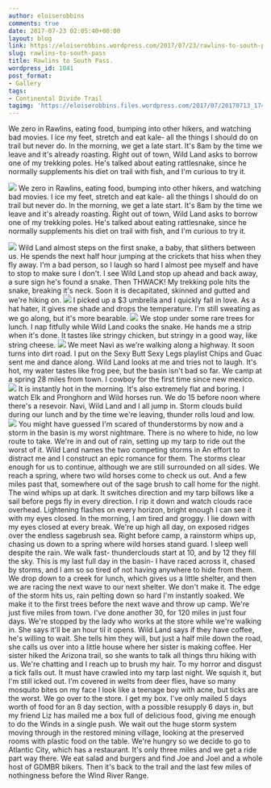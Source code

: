 ```yaml
---
author: eloiserobbins
comments: true
date: 2017-07-23 02:05:40+00:00
layout: blog
link: https://eloiserobbins.wordpress.com/2017/07/23/rawlins-to-south-pass/
slug: rawlins-to-south-pass
title: Rawlins to South Pass.
wordpress_id: 1041
post_format:
- Gallery
tags:
- Continental Divide Trail
tagimg: 'https://eloiserobbins.files.wordpress.com/2017/07/20170713_1746581.jpg'
---
```


We zero in Rawlins, eating food, bumping into other hikers, and watching bad movies. I ice my feet, stretch and eat kale- all the things I should do on trail but never do. In the morning, we get a late start. It's 8am by the time we leave and it's already roasting. Right out of town, Wild Land asks to borrow one of my trekking poles. He's  talked about eating rattlesnake, since he normally supplements his diet on trail with fish, and I'm curious to try it.


[![](https://eloiserobbins.files.wordpress.com/2017/07/20170713_1746581.jpg)](https://eloiserobbins.files.wordpress.com/2017/07/20170713_1746581.jpg)
We zero in Rawlins, eating food, bumping into other hikers, and watching bad movies. I ice my feet, stretch and eat kale- all the things I should do on trail but never do. In the morning, we get a late start. It's 8am by the time we leave and it's already roasting. Right out of town, Wild Land asks to borrow one of my trekking poles. He's  talked about eating rattlesnake, since he normally supplements his diet on trail with fish, and I'm curious to try it.

[![](https://eloiserobbins.files.wordpress.com/2017/07/20170713_1054441.jpg)](https://eloiserobbins.files.wordpress.com/2017/07/20170713_1054441.jpg)
Wild Land almost steps on the first snake, a baby, that slithers between us. He spends the next half hour jumping at the crickets that hiss when they fly away. I'm a bad person, so I laugh so hard I almost pee myself and have to stop to make sure I don't. I see Wild Land stop up ahead and back away, a sure sign he's found a snake. Then THWACK! My trekking pole hits the snake, breaking it's neck. Soon it is decapitated, skinned and gutted and we're hiking on.
[![](https://eloiserobbins.files.wordpress.com/2017/07/20170713_0959151.jpg)](https://eloiserobbins.files.wordpress.com/2017/07/20170713_0959151.jpg)
I picked up a $3 umbrella and I quickly fall in love. As a hat hater, it gives me shade and drops the temperature. I'm still sweating as we go along, but it's more bearable. 
[![](https://eloiserobbins.files.wordpress.com/2017/07/20170713_124631.jpg)](https://eloiserobbins.files.wordpress.com/2017/07/20170713_124631.jpg)
We stop under some rare trees for lunch. I nap fitfully while Wild Land cooks the snake. He hands me a strip when it's done. It tastes like stringy chicken, but stringy in a good way, like string cheese. 
[![](https://eloiserobbins.files.wordpress.com/2017/07/20170713_160149.jpg)](https://eloiserobbins.files.wordpress.com/2017/07/20170713_160149.jpg)
We meet Navi as we're walking along a highway. It soon turns into dirt road. I put on the Sexy Butt Sexy Legs playlist Chips and Guac sent me and dance along. Wild Land looks at me and tries not to laugh. It's hot, my water tastes like frog pee, but the basin isn't bad so far. We camp at a spring 28 miles from town. I cowboy for the first time since new mexico.
[![](https://eloiserobbins.files.wordpress.com/2017/07/20170713_180725.jpg)](https://eloiserobbins.files.wordpress.com/2017/07/20170713_180725.jpg)
It is instantly hot in the morning. It's also extremely flat and boring. I watch Elk and Pronghorn and Wild horses run. We do 15 before noon where there's a resevoir. Navi, Wild Land and I all jump in. Storm clouds build during our lunch and by the time we're leaving, thunder rolls loud and low.
[![](https://eloiserobbins.files.wordpress.com/2017/07/20170714_175008.jpg)](https://eloiserobbins.files.wordpress.com/2017/07/20170714_175008.jpg)
You might have guessed I'm scared of thunderstorms by now and a storm in the basin is my worst nightmare. There is no where to hide, no low route to take. We're in and out of rain, setting up my tarp to ride out the worst of it. Wild Land names the two competing storms in An effort to distract me and I construct an epic romance for them.
The storms clear enough for us to continue, although we are still surrounded on all sides. We reach a spring, where two wild horses come to check us out. And a few miles past that, somewhere out of the sage brush to call home for the night. 
The wind whips up at dark. It switches direction and my tarp billows like a sail before pegs fly in every direction. I rip it down and watch clouds race overhead. Lightening flashes on every horizon, bright enough I can see it with my eyes closed.
In the morning, I am tired and groggy. I lie down with my eyes closed at every break. We're up high all day, on exposed ridges over the endless sagebrush sea. Right before camp, a rainstorm whips up, chasing us down to a spring where wild horses stand guard.
I sleep well despite the rain. We walk fast- thunderclouds start at 10, and by 12 they fill the sky. This is my last full day in the basin- I have raced across it, chased by storms, and I am so so tired of not having anywhere to hide from them. We drop down to a creek for lunch, which gives us a little shelter, and then we are racing the next wave to our next shelter. We don't make it. The edge of the storm hits us, rain pelting down so hard I'm instantly soaked. We make it to the first trees before the next wave and throw up camp. We're just five miles from town. I've done another 30, for 120 miles in just four days.
We're stopped by the lady who works at the store while we're walking in. She says it'll be an hour til it opens. Wild Land says if they have coffee, he's willing to wait. She tells him they will, but just a half mile down the road, she calls us over into a little house where her sister is making coffee. Her sister hiked the Arizona trail, so she wants to talk all things thru hiking with us. We're chatting and I reach up to brush my hair. To my horror and disgust a tick falls out. It must have crawled into my tarp last night. We squish it, but I'm still icked out. I'm covered in welts from deer flies, have so many mosquito bites on my face I look like a teenage boy with acne, but ticks are the worst.
We go over to the store. I get my box. I've only mailed 5 days worth of food for an 8 day section, with a possible resupply 6 days in, but my friend Liz has mailed me a box full of delicious food, giving me enough to do the Winds in a single push.
We wait out the huge storm system moving through in the restored mining village, looking at the preserved rooms with plastic food on the table. We're hungry so we decide to go to Atlantic City, which has a restaurant. It's only three miles and we get a ride part way there. We eat salad and burgers and find Joe and Joel and a whole host of GDMBR bikers. Then it's back to the trail and the last few miles of nothingness before the Wind River Range.

